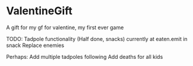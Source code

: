 # ValentineGift
 A gift for my gf for valentine, my first ever game

TODO:
	Tadpole functionality (Half done, snacks)
		currently at eaten.emit in snack
	Replace enemies

Perhaps: 
	Add multiple tadpoles following
	Add deaths for all kids
